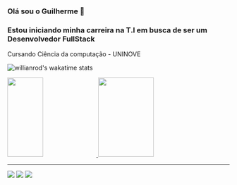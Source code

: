 ### Olá sou o Guilherme :wave:
<h3>Estou iniciando minha carreira na T.I em busca de ser um Desenvolvedor FullStack</h3>
<p>Cursando Ciência da computação - UNINOVE</p>

![willianrod's wakatime stats](https://github-readme-stats.vercel.app/api/wakatime?username=guiszlima&theme=radical)

<div>
  <a href="https://github.com/guilhermespicacci">
    <img height="180em" width="40%" src="https://github-readme-stats.vercel.app/api?username=guiszlima&show_icons=true&theme=omni&include_all_commits=true&count_private=true"/>
    <img height="180em" width="50%" src="https://github-readme-stats.vercel.app/api/top-langs/?username=guiszlima&layout=compact&langs_count=16&theme=omni"/>
  </a>
</div>
<hr>
<div> 
  <a href="https://instagram.com/guilhermespicacci" target="_blank"><img src="https://img.shields.io/badge/-Instagram-%23E4405F?style=for-the-badge&logo=instagram&logoColor=white" target="_blank"></a>
  <a href ="mailto:gui.spicacci.dev@gmail.com"><img src="https://img.shields.io/badge/-Gmail-%23333?style=for-the-badge&logo=gmail&logoColor=white" target="_blank"></a>
  <a href="https://www.linkedin.com/in/guilherme-spicacci-lima-177a63245/" target="_blank"><img src="https://img.shields.io/badge/-LinkedIn-%230077B5?style=for-the-badge&logo=linkedin&logoColor=white" target="_blank"></a> 
</div>
